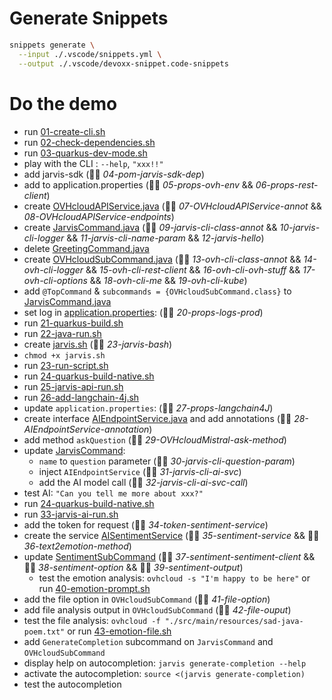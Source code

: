 # Generate Snippets

```bash
snippets generate \
  --input ./.vscode/snippets.yml \
  --output ./.vscode/devoxx-snippet.code-snippets
```

# Do the demo

  - run [01-create-cli.sh](./_init_/01-create-cli.sh)
  - run [02-check-dependencies.sh](./02-check-dependencies.sh)
  - run [03-quarkus-dev-mode.sh](./03-quarkus-dev-mode.sh)
  - play with the CLI : `--help`, `"xxx!!"`
  - add jarvis-sdk (👨‍💻 _04-pom-jarvis-sdk-dep_)
  - add to application.properties (👨‍💻 _05-props-ovh-env_ && _06-props-rest-client_)
  - create [OVHcloudAPIService.java](./src/main/java/fr/wilda/picocli/sdk/OVHcloudAPIService.java) (👨‍💻 _07-OVHcloudAPIService-annot_ && _08-OVHcloudAPIService-endpoints_)
  - create [JarvisCommand.java](./src/main/java/fr/wilda/picocli/JarvisCommand.java) (👨‍💻 _09-jarvis-cli-class-annot_ && _10-jarvis-cli-logger_ && _11-jarvis-cli-name-param_ && _12-jarvis-hello_)
  - delete [GreetingCommand.java](./src/main/java/fr/wilda/picocli/GreetingCommand.java)
  - create [OVHcloudSubCommand.java](./src/main/java/fr/wilda/picocli/OVHcloudSubCommand.java) (👨‍💻 _13-ovh-cli-class-annot_ && _14-ovh-cli-logger_ && _15-ovh-cli-rest-client_ && _16-ovh-cli-ovh-stuff_ && _17-ovh-cli-options_ && _18-ovh-cli-me_ && _19-ovh-cli-kube_) 
  - add `@TopCommand` & `subcommands = {OVHcloudSubCommand.class}` to [JarvisCommand.java](./src/main/java/fr/wilda/picocli/JarvisCommand.java)
  - set log in [application.properties](./src/main/resources/application.properties): (👨‍💻 _20-props-logs-prod_)
  - run [21-quarkus-build.sh](./21-quarkus-build.sh)
  - run [22-java-run.sh](./22-java-run.sh)
  - create [jarvis.sh](./src/main/script/jarvis.sh) (👨‍💻 _23-jarvis-bash_)
  - `chmod +x jarvis.sh`
  - run [23-run-script.sh](./23-run-script.sh)
  - run [24-quarkus-build-native.sh](./24-quarkus-build-native.sh)
  - run [25-jarvis-api-run.sh](./25-jarvis-api-run.sh)
  - run [26-add-langchain-4j.sh](./26-add-langchain-4j.sh)
  - update `application.properties`: (👨‍💻 _27-props-langchain4J_)
  - create interface [AIEndpointService.java](./src/main/java/fr/wilda/picocli/sdk/ai/AIEndpointService.java) and add annotations (👨‍💻 _28-AIEndpointService-annotation_)
  - add method `askQuestion` (👨‍💻 _29-OVHcloudMistral-ask-method_)
  - update [JarvisCommand](./src/main/java/fr/wilda/picocli/JarvisCommand.java):
    - `name` to `question` parameter (👨‍💻 _30-jarvis-cli-question-param_)
    - inject `AIEndpointService` (👨‍💻 _31-jarvis-cli-ai-svc_)
    - add the AI model call (👨‍💻 _32-jarvis-cli-ai-svc-call_)
  - test AI: `"Can you tell me more about xxx?"`
  - run [24-quarkus-build-native.sh](./24-quarkus-build-native.sh)
  - run [33-jarvis-ai-run.sh](./33-jarvis-ai-run.sh)
  - add the token for request (👨‍💻 _34-token-sentiment-service_)
  - create the service [AISentimentService](./src/main/java/fr/wilda/picocli/sdk/ai/AISentimentService.java) (👨‍💻 _35-sentiment-service_ && 👨‍💻 _36-text2emotion-method_)
  - update [SentimentSubCommand](./src/main/java/fr/wilda/picocli/SentimentSubCommand.java) (👨‍💻 _37-sentiment-sentiment-client_ && 👨‍💻 _38-sentiment-option_ && 👨‍💻 _39-sentiment-output_)
    - test the emotion analysis: `ovhcloud -s "I'm happy to be here"` or run [40-emotion-prompt.sh](./40-emotion-prompt.sh`)
  - add the file option in `OVHcloudSubCommand` (👨‍💻 _41-file-option_)
  - add file analysis output in `OVHcloudSubCommand` (👨‍💻 _42-file-ouput_)
  - test the file analysis: `ovhcloud -f "./src/main/resources/sad-java-poem.txt"` or run [43-emotion-file.sh](./43-emotion-file.sh)
  - add `GenerateCompletion` subcommand on `JarvisCommand` and `OVHcloudSubCommand`
  - display help on autocompletion: `jarvis generate-completion --help`
  - activate the autocompletion: `source <(jarvis generate-completion)`
  - test the autocompletion

